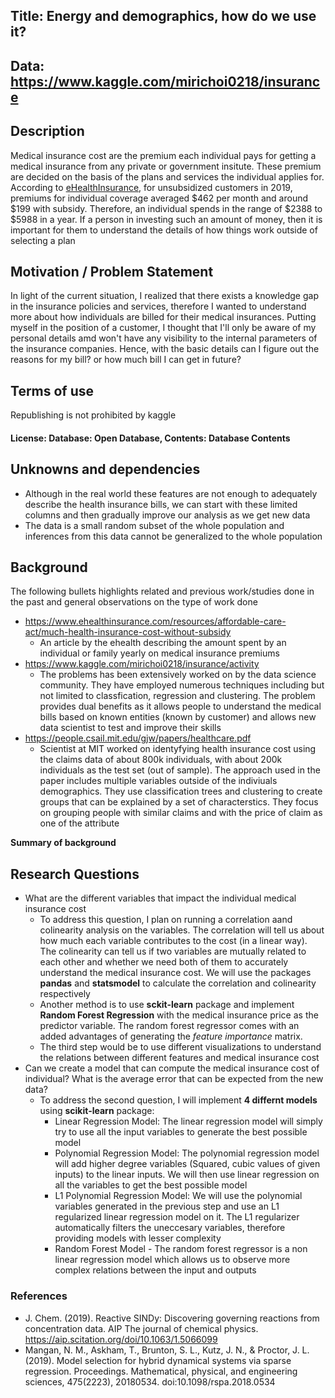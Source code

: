 

## Title: Energy and demographics, how do we use it?
## Data: https://www.kaggle.com/mirichoi0218/insurance
## Description
Medical insurance cost are the premium each individual pays for getting a medical insurance from any private or government insitute. These premium are decided on the basis of the plans and services the individual applies for. According to [eHealthInsurance](https://www.ehealthinsurance.com/resources/affordable-care-act/much-health-insurance-cost-without-subsidy), for unsubsidized customers in 2019, premiums for individual coverage averaged $462 per month and around $199 with subsidy. Therefore, an individual spends in the range of $2388 to $5988 in a year. If a person in investing such an amount of money, then it is important for them to understand the details of how things work outside of selecting a plan

## Motivation / Problem Statement
In light of the current situation, I realized that there exists a knowledge gap in the insurance policies and services, therefore I wanted to understand more about how individuals are billed for their medical insurances. Putting myself in the position of a customer, I thought that I'll only be aware of my personal details amd won't have any visibility to the internal parameters of the insurance companies. Hence, with the basic details can I figure out the reasons for my bill? or how much bill I can get in future?  

## Terms of use
Republishing is not prohibited by kaggle
#### License: Database: Open Database, Contents: Database Contents

## Unknowns and dependencies
- Although in the real world these features are not enough to adequately describe the health insurance bills, we can start with these limited columns and then gradually improve our analysis as we get new data
- The data is a small random subset of the whole population and inferences from this data cannot be generalized to the whole population

## Background
The following bullets highlights related and previous work/studies done in the past and general observations on the type of work done
- https://www.ehealthinsurance.com/resources/affordable-care-act/much-health-insurance-cost-without-subsidy
  - An article by the ehealth describing the amount spent by an individual or family yearly on medical insurance premiums
- https://www.kaggle.com/mirichoi0218/insurance/activity
  - The problems has been extensively worked on by the data science community. They have employed numerous techniques including but not limited to classfication, regression and clustering. The problem provides dual benefits as it allows people to understand the medical bills based on known entities (known by customer) and allows new data scientist to test and improve their skills
- https://people.csail.mit.edu/gjw/papers/healthcare.pdf
  - Scientist at MIT worked on identyfying health insurance cost using the claims data of about 800k individuals, with about 200k individuals as the test set (out of sample). The approach used in the paper includes multiple variables outside of the indiviuals demographics. They use classification trees and clustering to create groups that can be explained by a set of characterstics. They focus on grouping people with similar claims and with the price of claim as one of the attribute

__Summary of background__

## Research Questions
- What are the different variables that impact the individual medical insurance cost 
  - To address this question, I plan on running a correlation aand colinearity analysis on the variables. The correlation will tell us about how much each variable contributes to the cost (in a linear way). The colinearity can tell us if two variables are mutually related to each other and whether we need both of them to accurately understand the medical insurance cost. We will use the packages **pandas** and **statsmodel** to calculate the correlation and colinearity respectively
  - Another method is to use **sckit-learn** package and implement **Random Forest Regression** with the medical insurance price as the predictor variable. The random forest regressor comes with an added advantages of generating the *feature importance* matrix. 
  - The third step would be to use different visualizations to understand the relations between different features and medical insurance cost
- Can we create a model that can compute the medical insurance cost of individual? What is the average error that can be expected from the new data?
  - To address the second question, I will implement **4 differnt models** using **scikit-learn** package:
    - Linear Regression Model: The linear regression model will simply try to use all the input variables to generate the best possible model
    - Polynomial Regression Model: The polynomial regression model will add higher degree variables (Squared, cubic values of given inputs) to the linear inputs. We will then use linear regression on all the variables to get the best possible model
    - L1 Polynomial Regression Model: We will use the polynomial variables generated in the previous step and use an L1 regularized linear regression model on it. The L1 regularizer automatically filters the uneccesary variables, therefore providing models with lesser complexity
    - Random Forest Model - The random forest regressor is a non linear regression model which allows us to observe more complex relations between the input and outputs 
### References
- J. Chem. (2019). Reactive SINDy: Discovering governing reactions from concentration data. AIP The journal of chemical physics. https://aip.scitation.org/doi/10.1063/1.5066099
- Mangan, N. M., Askham, T., Brunton, S. L., Kutz, J. N., & Proctor, J. L. (2019). Model selection for hybrid dynamical systems via sparse regression. Proceedings. Mathematical, physical, and engineering sciences, 475(2223), 20180534. doi:10.1098/rspa.2018.0534
